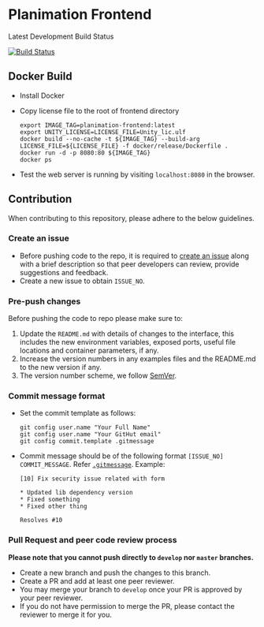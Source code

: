# Planimation Frontend

Latest Development Build Status

[![Build Status](https://travis-ci.org/planimation/backend.svg?branch=develop)](https://travis-ci.org/planimation/frontend)


## Docker Build

- Install Docker
- Copy license file to the root of frontend directory

	```
	export IMAGE_TAG=planimation-frontend:latest
	export UNITY_LICENSE=LICENSE_FILE=Unity_lic.ulf
	docker build --no-cache -t ${IMAGE_TAG} --build-arg LICENSE_FILE=${LICENSE_FILE} -f docker/release/Dockerfile .
	docker run -d -p 8080:80 ${IMAGE_TAG}
	docker ps
	```

- Test the web server is running by visiting `localhost:8080` in the browser.

## Contribution

When contributing to this repository, please adhere to the below guidelines.

### Create an issue

- Before pushing code to the repo, it is required to [create an issue](https://github.com/planimation/frontend/issues) along with a brief description so that peer developers can review, provide suggestions and feedback.
- Create a new issue to obtain `ISSUE_NO`.

### Pre-push changes

Before pushing the code to repo please make sure to:

1. Update the `README.md` with details of changes to the interface, this includes the new environment 
   variables, exposed ports, useful file locations and container parameters, if any.
2. Increase the version numbers in any examples files and the README.md to the new version if any. 
3. The version number scheme, we follow [SemVer](http://semver.org/).

### Commit message format

- Set the commit template as follows:
    ```
    git config user.name "Your Full Name"
    git config user.name "Your GitHut email"
    git config commit.template .gitmessage
    ```
- Commit message should be of the following format `[ISSUE_NO] COMMIT_MESSAGE`. Refer [`.gitmessage`](https://github.com/planimation/frontend/blob/develop/.gitmessage). Example:
    ```
    [10] Fix security issue related with form
    
    * Updated lib dependency version
    * Fixed something
    * Fixed other thing
    
    Resolves #10
    ```

### Pull Request and peer code review process

**Please note that you cannot push directly to `develop` nor `master` branches.**

- Create a new branch and push the changes to this branch.
- Create a PR and add at least one peer reviewer.
- You may merge your branch to `develop` once your PR is approved by your peer reviewer.
- If you do not have permission to merge the PR, please contact the reviewer to merge it for you.